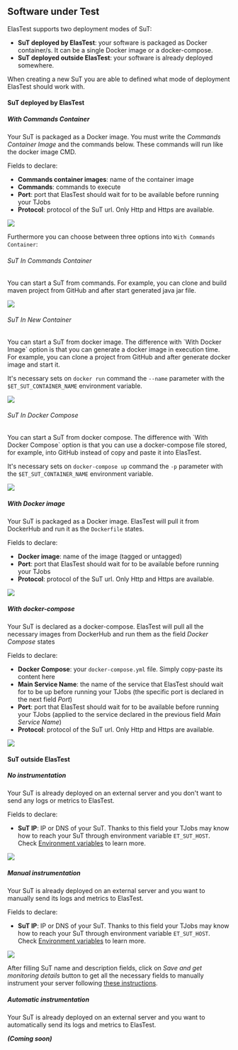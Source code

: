 <div class="range range-xs-left">
<div class="cell-xs-10 cell-lg-6 text-md-left inset-md-right-80 cell-lg-push-1 offset-top-50 offset-lg-top-0">
<h2 id="content" class="h1">Software under Test</h2>
<div class="offset-top-30 offset-md-top-30">
</div>
</div>
</div>

ElasTest supports two deployment modes of SuT:

- **SuT deployed by ElasTest**: your software is packaged as Docker container/s. It can be a single Docker image or a docker-compose.
- **SuT deployed outside ElasTest**: your software is already deployed somewhere.

When creating a new SuT you are able to defined what mode of deployment ElasTest should work with.

<h4 class="holder-subtitle link-top">SuT deployed by ElasTest</h4>

<h5 class="small-subtitle">With Commands Container</h5>

Your SuT is packaged as a Docker image. You must write the *Commands Container Image* and the commands below. These commands will run like the docker image CMD.

Fields to declare:

- **Commands container images**: name of the container image
- **Commands**: commands to execute
- **Port**: port that ElasTest should wait for to be available before running your TJobs
- **Protocol**: protocol of the SuT url. Only Http and Https are available.

<p></p>
<div class="docs-gallery inline-block">
    <a data-fancybox="gallery-1" href="/docs/testing/images/docker_image.png"><img class="img-responsive img-wellcome" src="/docs/testing/images/commands_container.png"/></a>
</div>

Furthermore you can choose between three options into `With Commands Container`:

<h6 class="small-subtitle">SuT In Commands Container</h6>
You can start a SuT from commands. For example, you can clone and build maven project from GitHub and after start generated java jar file.

<p></p>
<div class="docs-gallery inline-block">
    <a data-fancybox="gallery-1" href="/docs/testing/images/sut_in_commands_container.png"><img class="img-responsive img-wellcome" src="/docs/testing/images/sut_in_commands_container.png"/></a>
</div>


<h6 class="small-subtitle">SuT In New Container</h6>
You can start a SuT from docker image. The difference with `With Docker Image` option is that you can generate a docker image in execution time. For example, you can clone a project from GitHub and after generate docker image and start it.

It's necessary sets on `docker run` command the `--name` parameter with the `$ET_SUT_CONTAINER_NAME` environment variable.

<p></p>
<div class="docs-gallery inline-block">
    <a data-fancybox="gallery-1" href="/docs/testing/images/sut_in_new_container.png"><img class="img-responsive img-wellcome" src="/docs/testing/images/sut_in_new_container.png"/></a>
</div>


<h6 class="small-subtitle">SuT In Docker Compose</h6>
You can start a SuT from docker compose. The difference with `With Docker Compose` option is that you can use a docker-compose file stored, for example, into GitHub instead of copy and paste it into ElasTest.

It's necessary sets on `docker-compose up` command the `-p` parameter with the `$ET_SUT_CONTAINER_NAME` environment variable.

<p></p>
<div class="docs-gallery inline-block">
    <a data-fancybox="gallery-1" href="/docs/testing/images/sut_in_docker_compose.png"><img class="img-responsive img-wellcome" src="/docs/testing/images/sut_in_docker_compose.png"/></a>
</div>



<h5 class="small-subtitle">With Docker image</h5>

Your SuT is packaged as a Docker image. ElasTest will pull it from DockerHub and run it as the `Dockerfile` states.

Fields to declare:

- **Docker image**: name of the image (tagged or untagged)
- **Port**: port that ElasTest should wait for to be available before running your TJobs
- **Protocol**: protocol of the SuT url. Only Http and Https are available.

<p></p>
<div class="docs-gallery inline-block">
    <a data-fancybox="gallery-1" href="/docs/testing/images/docker_image.png"><img class="img-responsive img-wellcome" src="/docs/testing/images/docker_image.png"/></a>
</div>

<h5 class="small-subtitle">With docker-compose</h5>

Your SuT is declared as a docker-compose. ElasTest will pull all the necessary images from DockerHub and run them as the field _Docker Compose_ states

Fields to declare:

- **Docker Compose**: your `docker-compose.yml` file. Simply copy-paste its content here
- **Main Service Name**: the name of the service that ElasTest should wait for to be up before running your TJobs (the specific port is declared in the next field _Port_)
- **Port**: port that ElasTest should wait for to be available before running your TJobs (applied to the service declared in the previous field _Main Service Name_)
- **Protocol**: protocol of the SuT url. Only Http and Https are available.

<p></p>
<div class="docs-gallery inline-block">
    <a data-fancybox="gallery-1" href="/docs/testing/images/docker_compose.png"><img class="img-responsive img-wellcome" src="/docs/testing/images/docker_compose.png"/></a>
</div>

<h4 class="holder-subtitle link-top">SuT outside ElasTest</h4>

<h5 class="small-subtitle">No instrumentation</h5>

Your SuT is already deployed on an external server and you don't want to send any logs or metrics to ElasTest.

Fields to declare:

- **SuT IP**: IP or DNS of your SuT. Thanks to this field your TJobs may know how to reach your SuT through environment variable `ET_SUT_HOST`. Check [Environment variables](/testing/environment-variables) to learn more.

<p></p>
<div class="docs-gallery inline-block">
    <a data-fancybox="gallery-1" href="/docs/testing/images/no_instrumentation.png"><img class="img-responsive img-wellcome" src="/docs/testing/images/no_instrumentation.png"/></a>
</div>

<h5 class="small-subtitle">Manual instrumentation</h5>

Your SuT is already deployed on an external server and you want to manually send its logs and metrics to ElasTest.

Fields to declare:

- **SuT IP**: IP or DNS of your SuT. Thanks to this field your TJobs may know how to reach your SuT through environment variable `ET_SUT_HOST`. Check [Environment variables](/testing/environment-variables) to learn more.

<p></p>
<div class="docs-gallery inline-block">
    <a data-fancybox="gallery-1" href="/docs/testing/images/manual_instrumentation.png"><img class="img-responsive img-wellcome" src="/docs/testing/images/manual_instrumentation.png"/></a>
</div>

After filling SuT name and description fields, click on _Save and get monitoring details_ button to get all the necessary fields to manually instrument your server following [these instructions]().

<h5 class="small-subtitle">Automatic instrumentation</h5>

Your SuT is already deployed on an external server and you want to automatically send its logs and metrics to ElasTest.

***(Coming soon)***

<script src="//code.jquery.com/jquery-3.2.1.min.js"></script>
<link rel="stylesheet" href="https://cdnjs.cloudflare.com/ajax/libs/fancybox/3.2.5/jquery.fancybox.min.css" />
<script src="https://cdnjs.cloudflare.com/ajax/libs/fancybox/3.2.5/jquery.fancybox.min.js"></script>

<script>
var galleries = $('div.docs-gallery');
for (var i = 1; i <= galleries.length; i++) {
    $().fancybox({
    selector : '[data-fancybox="gallery-' + i + '"]',
    infobar : true,
    arrows : false,
    loop: false,
    protect: true,
    transitionEffect: 'slide',
    buttons : [
        'close'
    ],
    clickOutside : 'close',
    clickSlide   : 'close',
  });
}
</script>
